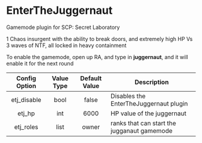 # EnterTheJuggernaut
Gamemode plugin for SCP: Secret Laboratory

1  Chaos insurgent with the ability to break doors, and extremely high HP Vs 3 waves of NTF, all locked in heavy containment

To enable the gamemode, open up RA, and type in <b>juggernaut</b>, and it will enable it for the next round

| Config Option | Value Type | Default Value | Description |
| :---: | :---: | :---: | ------------- |
| etj_disable  | bool | false | Disables the EnterTheJuggernaut plugin  |
| etj_hp  | int | 6000 | HP value of the juggernaut  |
| etj_roles  | list | owner | ranks that can start the jugganaut gamemode  |
